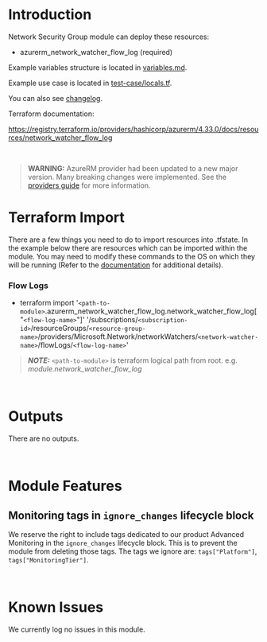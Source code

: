 # Introduction
Network Security Group module can deploy these resources:
* azurerm_network_watcher_flow_log (required)

Example variables structure is located in [variables.md](variables.md).

Example use case is located in [test-case/locals.tf](test-case/locals.tf).

You can also see [changelog](CHANGELOG.md).

Terraform documentation:

https://registry.terraform.io/providers/hashicorp/azurerm/4.33.0/docs/resources/network_watcher_flow_log

&nbsp;

> **WARNING:** AzureRM provider had been updated to a new major version. Many breaking changes were implemented. See the [providers guide](https://registry.terraform.io/providers/hashicorp/azurerm/latest/docs/guides/4.0-upgrade-guide) for more information.

# Terraform Import
There are a few things you need to do to import resources into .tfstate. In the example below there are resources which can be imported within the module. You may need to modify these commands to the OS on which they will be running (Refer to the [documentation](https://developer.hashicorp.com/terraform/cli/commands/import#example-import-into-resource-configured-with-for_each) for additional details).
### Flow Logs
* terraform import '`<path-to-module>`.azurerm_network_watcher_flow_log.network_watcher_flow_log["`<flow-log-name>`"]' '/subscriptions/`<subscription-id>`/resourceGroups/`<resource-group-name>`/providers/Microsoft.Network/networkWatchers/`<network-watcher-name>`/flowLogs/`<flow-log-name>`'

 > **_NOTE:_** `<path-to-module>` is terraform logical path from root. e.g. _module.network\_watcher\_flow\_log_

&nbsp;

# Outputs
There are no outputs.

&nbsp;

# Module Features
## Monitoring tags in `ignore_changes` lifecycle block
We reserve the right to include tags dedicated to our product Advanced Monitoring in the `ignore_changes` lifecycle block. This is to prevent the module from deleting those tags. The tags we ignore are: `tags["Platform"]`, `tags["MonitoringTier"]`.

&nbsp;

# Known Issues
We currently log no issues in this module.